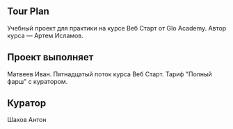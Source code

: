 ## Tour Plan

Учебный проект для практики на курсе Веб Старт от Glo Academy. Автор курса — Артем Исламов.

## Проект выполняет

Матвеев Иван. Пятнадцатый поток курса Веб Старт. Тариф "Полный фарш" с куратором.

## Куратор

Шахов Антон
